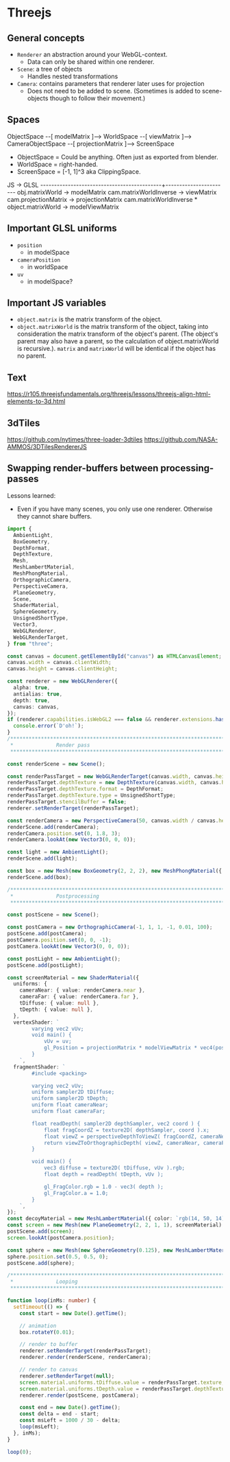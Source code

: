 # Threejs

## General concepts

- `Renderer` an abstraction around your WebGL-context.
  - Data can only be shared within one renderer.
- `Scene`: a tree of objects
  - Handles nested transformations
- `Camera`: contains parameters that renderer later uses for projection
  - Does not need to be added to scene. (Sometimes is added to scene-objects though to follow their movement.)

## Spaces

ObjectSpace --[ modelMatrix ]--> WorldSpace --[ viewMatrix ]--> CameraObjectSpace --[ projectionMatrix ]--> ScreenSpace

- ObjectSpace = Could be anything. Often just as exported from blender.
- WorldSpace = right-handed.
- ScreenSpace = [-1, 1]^3 aka ClippingSpace.

JS -> GLSL
--------------------------------------------+-----------------------
obj.matrixWorld -> modelMatrix
cam.matrixWorldInverse -> viewMatrix
cam.projectionMatrix -> projectionMatrix
cam.matrixWorldInverse \* object.matrixWorld -> modelViewMatrix

## Important GLSL uniforms

- `position`
  - in modelSpace
- `cameraPosition`
  - in worldSpace
- `uv`
  - in modelSpace?

## Important JS variables

- `object.matrix` is the matrix transform of the object.
- `object.matrixWorld` is the matrix transform of the object, taking into consideration the matrix transform of the object's parent. (The object's parent may also have a parent, so the calculation of object.matrixWorld is recursive.). `matrix` and `matrixWorld` will be identical if the object has no parent.

## Text

https://r105.threejsfundamentals.org/threejs/lessons/threejs-align-html-elements-to-3d.html

## 3dTiles

https://github.com/nytimes/three-loader-3dtiles
https://github.com/NASA-AMMOS/3DTilesRendererJS

## Swapping render-buffers between processing-passes

Lessons learned:

- Even if you have many scenes, you only use one renderer. Otherwise they cannot share buffers.

```ts
import {
  AmbientLight,
  BoxGeometry,
  DepthFormat,
  DepthTexture,
  Mesh,
  MeshLambertMaterial,
  MeshPhongMaterial,
  OrthographicCamera,
  PerspectiveCamera,
  PlaneGeometry,
  Scene,
  ShaderMaterial,
  SphereGeometry,
  UnsignedShortType,
  Vector3,
  WebGLRenderer,
  WebGLRenderTarget,
} from "three";

const canvas = document.getElementById("canvas") as HTMLCanvasElement;
canvas.width = canvas.clientWidth;
canvas.height = canvas.clientHeight;

const renderer = new WebGLRenderer({
  alpha: true,
  antialias: true,
  depth: true,
  canvas: canvas,
});
if (renderer.capabilities.isWebGL2 === false && renderer.extensions.has("WEBGL_depth_texture") === false) {
  console.error(`D'oh!`);
}
/************************************************************************
 *              Render pass                                             *
 ************************************************************************/

const renderScene = new Scene();

const renderPassTarget = new WebGLRenderTarget(canvas.width, canvas.height);
renderPassTarget.depthTexture = new DepthTexture(canvas.width, canvas.height);
renderPassTarget.depthTexture.format = DepthFormat;
renderPassTarget.depthTexture.type = UnsignedShortType;
renderPassTarget.stencilBuffer = false;
renderer.setRenderTarget(renderPassTarget);

const renderCamera = new PerspectiveCamera(50, canvas.width / canvas.height, 0.01, 5);
renderScene.add(renderCamera);
renderCamera.position.set(0, 1.8, 3);
renderCamera.lookAt(new Vector3(0, 0, 0));

const light = new AmbientLight();
renderScene.add(light);

const box = new Mesh(new BoxGeometry(2, 2, 2), new MeshPhongMaterial({ color: `rgb(125, 50, 50)` }));
renderScene.add(box);

/************************************************************************
 *              Postprocessing                                          *
 ************************************************************************/

const postScene = new Scene();

const postCamera = new OrthographicCamera(-1, 1, 1, -1, 0.01, 100);
postScene.add(postCamera);
postCamera.position.set(0, 0, -1);
postCamera.lookAt(new Vector3(0, 0, 0));

const postLight = new AmbientLight();
postScene.add(postLight);

const screenMaterial = new ShaderMaterial({
  uniforms: {
    cameraNear: { value: renderCamera.near },
    cameraFar: { value: renderCamera.far },
    tDiffuse: { value: null },
    tDepth: { value: null },
  },
  vertexShader: `
        varying vec2 vUv;
        void main() {
            vUv = uv;
            gl_Position = projectionMatrix * modelViewMatrix * vec4(position, 1.0);
        }
    `,
  fragmentShader: `
        #include <packing>

        varying vec2 vUv;
        uniform sampler2D tDiffuse;
        uniform sampler2D tDepth;
        uniform float cameraNear;
        uniform float cameraFar;

        float readDepth( sampler2D depthSampler, vec2 coord ) {
            float fragCoordZ = texture2D( depthSampler, coord ).x;
            float viewZ = perspectiveDepthToViewZ( fragCoordZ, cameraNear, cameraFar );
            return viewZToOrthographicDepth( viewZ, cameraNear, cameraFar );
        }

        void main() {
            vec3 diffuse = texture2D( tDiffuse, vUv ).rgb;
            float depth = readDepth( tDepth, vUv );

            gl_FragColor.rgb = 1.0 - vec3( depth );
            gl_FragColor.a = 1.0;
        }
    `,
});
const decoyMaterial = new MeshLambertMaterial({ color: `rgb(14, 50, 14)` });
const screen = new Mesh(new PlaneGeometry(2, 2, 1, 1), screenMaterial);
postScene.add(screen);
screen.lookAt(postCamera.position);

const sphere = new Mesh(new SphereGeometry(0.125), new MeshLambertMaterial({ color: `rgb(14, 15, 125)` }));
sphere.position.set(0.5, 0.5, 0);
postScene.add(sphere);

/************************************************************************
 *              Looping                                                 *
 ************************************************************************/

function loop(inMs: number) {
  setTimeout(() => {
    const start = new Date().getTime();

    // animation
    box.rotateY(0.01);

    // render to buffer
    renderer.setRenderTarget(renderPassTarget);
    renderer.render(renderScene, renderCamera);

    // render to canvas
    renderer.setRenderTarget(null);
    screen.material.uniforms.tDiffuse.value = renderPassTarget.texture;
    screen.material.uniforms.tDepth.value = renderPassTarget.depthTexture;
    renderer.render(postScene, postCamera);

    const end = new Date().getTime();
    const delta = end - start;
    const msLeft = 1000 / 30 - delta;
    loop(msLeft);
  }, inMs);
}

loop(0);
```
